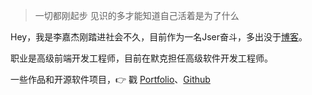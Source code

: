 > 一切都刚起步 
> 见识的多才能知道自己活着是为了什么

Hey，我是李嘉杰刚踏进社会不久，目前作为一名Jser奋斗，多出没于[博客](http://jorce.top)。

职业是高级前端开发工程师，目前在默克担任高级软件开发工程师。

一些作品和开源软件项目，👉 戳 [Portfolio](/portfolio)、[Github](http://github.com/jorce-li)


